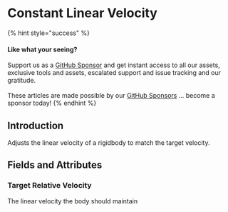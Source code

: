# Constant Linear Velocity

{% hint style="success" %}
#### Like what your seeing?

Support us as a [GitHub Sponsor](../../../become-a-sponsor/) and get instant access to all our assets, exclusive tools and assets, escalated support and issue tracking and our gratitude.\
\
These articles are made possible by our [GitHub Sponsors](../../../become-a-sponsor/) ... become a sponsor today!
{% endhint %}

## Introduction

Adjusts the linear velocity of a rigidbody to match the target velocity.

## Fields and Attributes

### Target Relative Velocity

The linear velocity the body should maintain
